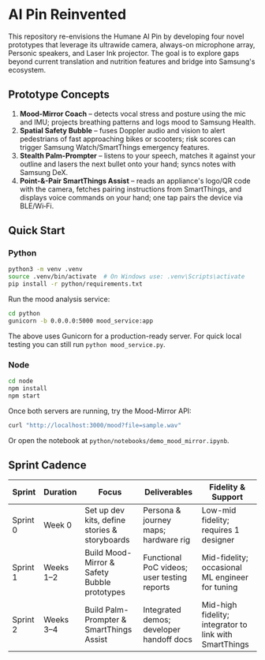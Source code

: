 # AI Pin Reinvented

This repository re-envisions the Humane AI Pin by developing four novel prototypes that leverage its ultrawide camera, always-on microphone array, Personic speakers, and Laser Ink projector. The goal is to explore gaps beyond current translation and nutrition features and bridge into Samsung's ecosystem.

## Prototype Concepts
1. **Mood-Mirror Coach** – detects vocal stress and posture using the mic and IMU; projects breathing patterns and logs mood to Samsung Health.
2. **Spatial Safety Bubble** – fuses Doppler audio and vision to alert pedestrians of fast approaching bikes or scooters; risk scores can trigger Samsung Watch/SmartThings emergency features.
3. **Stealth Palm-Prompter** – listens to your speech, matches it against your outline and lasers the next bullet onto your hand; syncs notes with Samsung DeX.
4. **Point-&-Pair SmartThings Assist** – reads an appliance's logo/QR code with the camera, fetches pairing instructions from SmartThings, and displays voice commands on your hand; one tap pairs the device via BLE/Wi‑Fi.

## Quick Start
### Python
```bash
python3 -m venv .venv
source .venv/bin/activate  # On Windows use: .venv\Scripts\activate
pip install -r python/requirements.txt
```

Run the mood analysis service:

```bash
cd python
gunicorn -b 0.0.0.0:5000 mood_service:app
```
The above uses Gunicorn for a production-ready server. For quick local testing you can still run `python mood_service.py`.

### Node
```bash
cd node
npm install
npm start
```

Once both servers are running, try the Mood-Mirror API:

```bash
curl "http://localhost:3000/mood?file=sample.wav"
```

Or open the notebook at `python/notebooks/demo_mood_mirror.ipynb`.

## Sprint Cadence
| Sprint | Duration | Focus | Deliverables | Fidelity & Support |
|--------|----------|-------|--------------|--------------------|
| Sprint 0 | Week 0 | Set up dev kits, define stories & storyboards | Persona & journey maps; hardware rig | Low-mid fidelity; requires 1 designer |
| Sprint 1 | Weeks 1–2 | Build Mood-Mirror & Safety Bubble prototypes | Functional PoC videos; user testing reports | Mid-fidelity; occasional ML engineer for tuning |
| Sprint 2 | Weeks 3–4 | Build Palm-Prompter & SmartThings Assist | Integrated demos; developer handoff docs | Mid-high fidelity; integrator to link with SmartThings |
